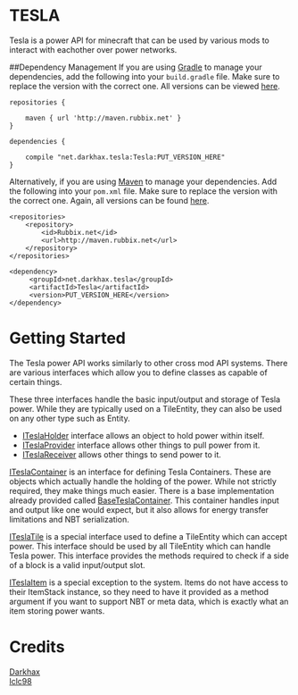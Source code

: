 TESLA
=========
Tesla is a power API for minecraft that can be used by various mods to interact with eachother over power networks.

##Dependency Management
If you are using [Gradle](https://gradle.org) to manage your dependencies, add the following into your `build.gradle` file. Make sure to replace the version with the correct one. All versions can be viewed [here](http://maven.rubbix.net/net/darkhax/tesla/Tesla/).
```
repositories {

    maven { url 'http://maven.rubbix.net' }
}

dependencies {

    compile "net.darkhax.tesla:Tesla:PUT_VERSION_HERE"
}
```

Alternatively, if you are using [Maven](https://maven.apache.org/download.cgi) to manage your dependencies. Add the following into your `pom.xml` file. Make sure to replace the version with the correct one. Again, all versions can be found [here](http://maven.rubbix.net/net/darkhax/tesla/Tesla/).
```
<repositories>
    <repository>
        <id>Rubbix.net</id>
        <url>http://maven.rubbix.net</url>
    </repository>
</repositories>

<dependency>
     <groupId>net.darkhax.tesla</groupId>
     <artifactId>Tesla</artifactId>
     <version>PUT_VERSION_HERE</version>
</dependency>
```

Getting Started
===============
The Tesla power API works similarly to other cross mod API systems. There are various interfaces which allow you to define classes as capable of certain things.

These three interfaces handle the basic input/output and storage of Tesla power. While they are typically used on a TileEntity, they can also be used on any other type such as Entity.
- [ITeslaHolder](https://github.com/Darkhax-Minecraft/Tesla/blob/master/src/main/java/net/darkhax/tesla/api/ITeslaHolder.java) interface allows an object to hold power within itself.
- [ITeslaProvider](https://github.com/Darkhax-Minecraft/Tesla/blob/master/src/main/java/net/darkhax/tesla/api/ITeslaProvider.java) interface allows other things to pull power from it.
- [ITeslaReceiver](https://github.com/Darkhax-Minecraft/Tesla/blob/master/src/main/java/net/darkhax/tesla/api/ITeslaReceiver.java) allows other things to send power to it.

[ITeslaContainer](https://github.com/Darkhax-Minecraft/Tesla/blob/master/src/main/java/net/darkhax/tesla/api/ITeslaContainer.java) is an interface for defining Tesla Containers. These are objects which actually handle the holding of the power. While not strictly required, they make things much easier. There is a base implementation already provided called [BaseTeslaContainer](https://github.com/Darkhax-Minecraft/Tesla/blob/master/src/main/java/net/darkhax/tesla/api/BaseTeslaContainer.java). This container handles input and output like one would expect, but it also allows for energy transfer limitations and NBT serialization.

[ITeslaTile](https://github.com/Darkhax-Minecraft/Tesla/blob/master/src/main/java/net/darkhax/tesla/api/ITeslaTile.java) is a special interface used to define a TileEntity which can accept power. This interface should be used by all TileEntity which can handle Tesla power. This interface provides the methods required to check if a side of a block is a valid input/output slot. 

[ITeslaItem](https://github.com/Darkhax-Minecraft/Tesla/blob/master/src/main/java/net/darkhax/tesla/api/ITeslaItem.java) is a special exception to the system. Items do not have access to their ItemStack instance, so they need to have it provided as a method argument if you want to support NBT or meta data, which is exactly what an item storing power wants. 

Credits
=======
[Darkhax](https://twitter.com/Darkh4x)    
[lclc98](https://twitter.com/lclc98)  